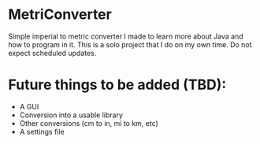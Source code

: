 # MetriConverter
Simple imperial to metric converter I made to learn more about Java and how to program in it.
This is a solo project that I do on my own time. Do not expect scheduled updates.

# Future things to be added (TBD):
- A GUI
- Conversion into a usable library
- Other conversions (cm to in, mi to km, etc)
- A settings file
